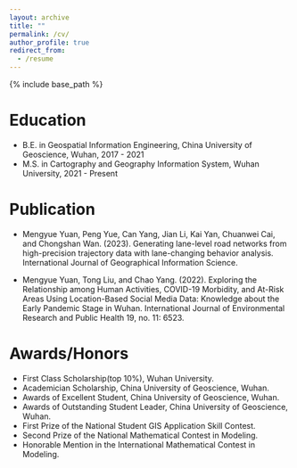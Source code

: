 ```yaml
---
layout: archive
title: ""
permalink: /cv/
author_profile: true
redirect_from:
  - /resume
---
```


{% include base_path %}

Education
======
* B.E. in Geospatial Information Engineering, China University of Geoscience, Wuhan, 2017 - 2021
* M.S. in  Cartography and Geography Information System, Wuhan University, 2021 - Present

Publication
======
* Mengyue Yuan, Peng Yue, Can Yang, Jian Li, Kai Yan, Chuanwei Cai, and Chongshan Wan. (2023). Generating lane-level road networks from high-precision trajectory data with lane-changing behavior analysis. International Journal of Geographical Information Science.

* Mengyue Yuan, Tong Liu, and Chao Yang. (2022). Exploring the Relationship among Human Activities, COVID-19 Morbidity, and At-Risk Areas Using Location-Based Social Media Data: Knowledge about the Early Pandemic Stage in Wuhan. International Journal of Environmental Research and Public Health 19, no. 11: 6523.

Awards/Honors
======
* First Class Scholarship(top 10%), Wuhan University.  
* Academician Scholarship, China University of Geoscience, Wuhan.
* Awards of Excellent Student, China University of Geoscience, Wuhan.
* Awards of Outstanding Student Leader, China University of Geoscience, Wuhan.
* First Prize of the National Student GIS Application Skill Contest.
* Second Prize of the National Mathematical Contest in Modeling.
* Honorable Mention in the International Mathematical Contest in Modeling.
